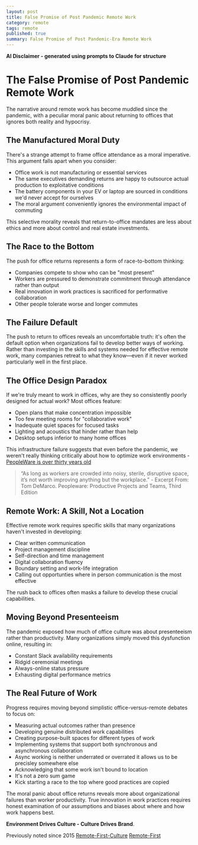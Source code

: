 ```yaml
---
layout: post
title: False Promise of Post Pandemic Remote Work
category: remote
tags: remote
published: true
summary: False Promise of Post Pandemic-Era Remote Work
---
```


**AI Disclaimer - generated using prompts to Claude for structure**

# The False Promise of Post Pandemic Remote Work

The narrative around remote work has become muddled since the pandemic, with a peculiar moral panic about returning to offices that ignores both reality and hypocrisy.

## The Manufactured Moral Duty

There's a strange attempt to frame office attendance as a moral imperative. This argument falls apart when you consider:
- Office work is not manufacturing or essential services
- The same executives demanding returns are happy to outsource actual production to exploitative conditions
- The battery components in your EV or laptop are sourced in conditions we'd never accept for ourselves
- The moral argument conveniently ignores the environmental impact of commuting

This selective morality reveals that return-to-office mandates are less about ethics and more about control and real estate investments.

## The Race to the Bottom

The push for office returns represents a form of race-to-bottom thinking:
- Companies compete to show who can be "most present"
- Workers are pressured to demonstrate commitment through attendance rather than output
- Real innovation in work practices is sacrificed for performative collaboration
- Other people tolerate worse and longer commutes

## The Failure Default

The push to return to offices reveals an uncomfortable truth: it's often the default option when organizations fail to develop better ways of working. Rather than investing in the skills and systems needed for effective remote work, many companies retreat to what they know—even if it never worked particularly well in the first place.

## The Office Design Paradox

If we're truly meant to work in offices, why are they so consistently poorly designed for actual work? Most offices feature:
- Open plans that make concentration impossible
- Too few meeting rooms for "collaborative work"
- Inadequate quiet spaces for focused tasks
- Lighting and acoustics that hinder rather than help
- Desktop setups inferior to many home offices

This infrastructure failure suggests that even before the pandemic, we weren't really thinking critically about how to optimize work environments - [PeopleWare is over thirty years old](https://www.oreilly.com/library/view/peopleware-productive-projects/9780133440706/)
>“As long as workers are crowded into noisy, sterile, disruptive space, it’s not worth improving anything but the workplace.” - Excerpt From: Tom DeMarco. Peopleware: Productive Projects and Teams, Third Edition

## Remote Work: A Skill, Not a Location

Effective remote work requires specific skills that many organizations haven't invested in developing:
- Clear written communication
- Project management discipline
- Self-direction and time management
- Digital collaboration fluency
- Boundary setting and work-life integration
- Calling out opportunties where in person communication is the most effective

The rush back to offices often masks a failure to develop these crucial capabilities.

## Moving Beyond Presenteeism

The pandemic exposed how much of office culture was about presenteeism rather than productivity. Many organizations simply moved this dysfunction online, resulting in:
- Constant Slack availability requirements
- Ridgid ceremonial meetings
- Always-online status pressure
- Exhausting digital performance metrics

## The Real Future of Work

Progress requires moving beyond simplistic office-versus-remote debates to focus on:
- Measuring actual outcomes rather than presence
- Developing genuine distributed work capabilities
- Creating purpose-built spaces for different types of work
- Implementing systems that support both synchronous and asynchronous collaboration
- Async working is neither underrated or overrated it allows us to be precisley somewhere else
- Acknowledging that some work isn't bound to location
- It's not a zero sum game
- Kick starting a race to the top where good practices are copied

The moral panic about office returns reveals more about organizational failures than worker productivity. True innovation in work practices requires honest examination of our assumptions and biases about where and how work happens best.

**Environment Drives Culture - Culture Drives Brand**.

Previously noted since 2015
[Remote-First-Culture](https://griffio.github.io/remote/2016/02/03/Remote-First-Culture/)
[Remote-First](https://griffio.github.io/remote/2015/06/12/Remote-First/)
